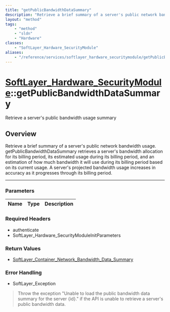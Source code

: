 ```yaml
---
title: "getPublicBandwidthDataSummary"
description: "Retrieve a brief summary of a server's public network bandwidth usage. getPublicBandwidthDataSummary retrieves a server'... "
layout: "method"
tags:
    - "method"
    - "sldn"
    - "Hardware"
classes:
    - "SoftLayer_Hardware_SecurityModule"
aliases:
    - "/reference/services/softlayer_hardware_securitymodule/getPublicBandwidthDataSummary"
---
```

# [SoftLayer_Hardware_SecurityModule](/reference/services/SoftLayer_Hardware_SecurityModule)::getPublicBandwidthDataSummary


Retrieve a server's public bandwidth usage summary


## Overview 
Retrieve a brief summary of a server's public network bandwidth usage. getPublicBandwidthDataSummary retrieves a server's bandwidth allocation for its billing period, its estimated usage during its billing period, and an estimation of how much bandwidth it will use during its billing period based on its current usage. A server's projected bandwidth usage increases in accuracy as it progresses through its billing period. 

-----

### Parameters 
|Name | Type | Description |
| --- | --- | --- |


### Required Headers
* authenticate
* SoftLayer_Hardware_SecurityModuleInitParameters


### Return Values
* <a href='/reference/datatypes/SoftLayer_Container_Network_Bandwidth_Data_Summary'>SoftLayer_Container_Network_Bandwidth_Data_Summary </a>



### Error Handling

* SoftLayer_Exception 

> Throw the exception "Unable to load the public bandwidth data summary for the server {id}." if the API is unable to retrieve a server's public bandwidth data. 



